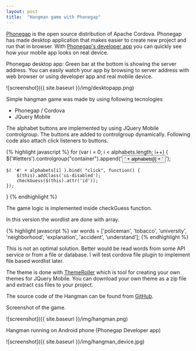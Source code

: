 ```yaml
---
layout: post
title:  "Hangman game with Phonegap"
---
```

[Phonegap](http://http://phonegap.com/products/) is the open source distribution of Apache Cordova. Phonegap has made desktop application that makes easier to create new project and run that in browser. With [Phonegap's developer app](https://play.google.com/store/apps/details?id=com.adobe.phonegap.app) you can quickly see how your mobile app looks on real device.

Phonegap desktop app: Green bar at the bottom is showing the server address. You can easily watch your app by browsing to server address with web browser or using developer app and real mobile device.

![screenshot]({{ site.baseurl }}/img/desktopapp.png)

Simple hangman game was made by using following tecnologies


- Phonegap / Cordova
- JQuery Mobile

The alphabet buttons are implemented by using JQuery Mobile controlgroup. The buttons are added to controlgroup dynamically. Following code also attach click listeners to buttons.

{% highlight javascript %}
for (var i = 0; i < alphabets.length; i++) {
        $('#letters').controlgroup("container").append('<Button class="ui-btn ui-enabled" id=' + alphabets[i] + '>' + alphabets[i] + '</Button>');

    $( '#' + alphabets[i] ).bind( "click", function() {
        $(this).addClass('ui-disabled');             
        checkGuess($(this).attr('id'));
    });            
}
{% endhighlight %}

The game logic is implemented inside checkGuess function.

In this version the wordlist are done with array. 

{% highlight javascript %}
var words = ['policeman', 'tobacco', 'university', 'neighborhood', 'explanation', 'accident', 'understand']; 
{% endhighlight %}

This is not an optimal solution. Better would be read words from some API service or from a file or database. I will test cordova file plugin to implement file based wordlist later.

The theme is done with [ThemeRoller](https://themeroller.jquerymobile.com/) which is tool for creating your own themes for JQuery Mobile. You can download your own theme as a zip file and extract css files to your project.

The source code of the Hangman can be found from [GitHub](https://github.com/juhahinkula/HangMan.git).

Screenshot of the game.

![screenshot]({{ site.baseurl }}/img/hangman.png)

Hangman running on Android phone (Phonegap Developer app)

![screenshot]({{ site.baseurl }}/img/hangman_device.jpg)
